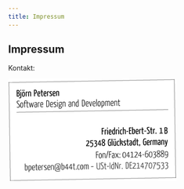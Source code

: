 ```yaml
---
title: Impressum
---
```


## Impressum

Kontakt:

![Kontaktinformationen](../public/images/imprint/card6.gif)

